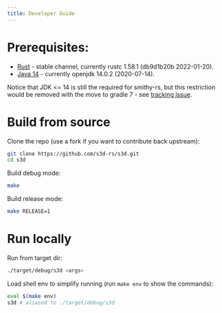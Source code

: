```yaml
---
title: Developer Guide
---
```


# Prerequisites:

- [Rust](https://www.rust-lang.org/tools/install) - stable channel, currently rustc 1.58.1 (db9d1b20b 2022-01-20).
- [Java 14](https://jdk.java.net/archive/) - currently openjdk 14.0.2 (2020-07-14).

Notice that JDK <= 14 is still the required for smithy-rs, but this restriction would be removed with the move to gradle 7 - see [tracking issue](https://github.com/awslabs/smithy-rs/issues/1167).

# Build from source

Clone the repo (use a fork if you want to contribute back upstream):
```bash
git clone https://github.com/s3d-rs/s3d.git
cd s3d
```

Build debug mode:
```bash
make
```

Build release mode:
```bash
make RELEASE=1
```

# Run locally

Run from target dir:
```bash
./target/debug/s3d <args>
```

Load shell env to simplify running (run `make env` to show the commands):
```bash
eval $(make env)
s3d # aliased to ./target/debug/s3d
```
